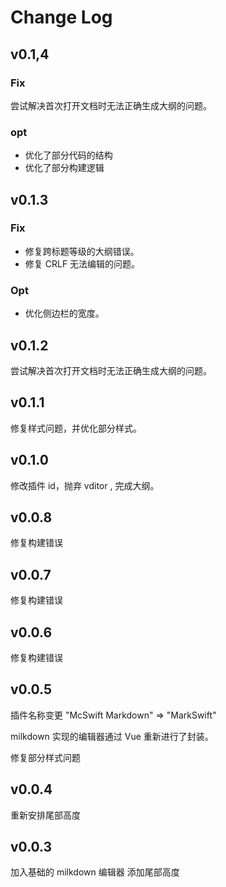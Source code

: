# Change Log

## v0.1,4

### Fix

尝试解决首次打开文档时无法正确生成大纲的问题。

### opt

- 优化了部分代码的结构
- 优化了部分构建逻辑

## v0.1.3

### Fix

- 修复跨标题等级的大纲错误。
- 修复 CRLF 无法编辑的问题。

### Opt

- 优化侧边栏的宽度。

## v0.1.2

尝试解决首次打开文档时无法正确生成大纲的问题。

## v0.1.1

修复样式问题，并优化部分样式。

## v0.1.0

修改插件 id，抛弃 vditor , 完成大纲。

## v0.0.8

修复构建错误

## v0.0.7

修复构建错误

## v0.0.6

修复构建错误

## v0.0.5

插件名称变更 "McSwift Markdown" => "MarkSwift"

milkdown 实现的编辑器通过 Vue 重新进行了封装。

修复部分样式问题

## v0.0.4

重新安排尾部高度

## v0.0.3

加入基础的 milkdown 编辑器 添加尾部高度
